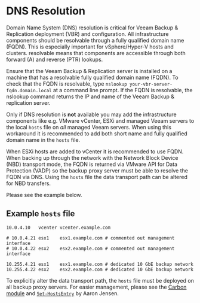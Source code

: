 # DNS Resolution

Domain Name System (DNS) resolution is critical for Veeam Backup & Replication deployment (VBR)
and configuration. All infrastructure components should be resolvable through a fully qualified domain name (FQDN). This is especially important for vSphere/Hyper-V hosts and clusters. resolvable means that components are accessible through both forward (A) and reverse (PTR) lookups.

Ensure that the Veeam Backup & Replication server is installed on a machine that has a resolvable fully qualified domain name (FQDN). To check that the FQDN is resolvable, type `nslookup your-vbr-server-fqdn.domain.local` at a command line prompt. If the FQDN is resolvable, the nslookup command returns the IP and name of the Veeam Backup & replication server.

Only if DNS resolution is __not__ available you may add the infrastructure components like e.g. VMware vCenter, ESXi and managed Veeam servers to the local `hosts` file on _all_ managed Veeam servers. When using this workaround it is recommended to add both short name and fully qualified domain name in the `hosts` file.

When ESXi hosts are added to vCenter it is recommended to use FQDN. When backing up through the network with the Network Block Device (NBD) transport mode, the FQDN is returned via VMware API for Data Protection (VADP) so the backup proxy server must be able to resolve the FQDN via DNS. Using the `hosts` file the data transport path can be altered for NBD transfers.

Please see the example below.

## Example `hosts` file

	10.0.4.10	vcenter	vcenter.example.com

	# 10.0.4.21	esx1	esx1.example.com # commented out management interface
	# 10.0.4.22	esx2	esx2.example.com # commented out management interface

	10.255.4.21	esx1	esx1.example.com # dedicated 10 GbE backup network
	10.255.4.22	esx2	esx2.example.com # dedicated 10 GbE backup network

To explicitly alter the data transport path, the `hosts` file must be deployed on all backup proxy servers. For easier management, please see the [Carbon module](http://get-carbon.org) and [`Set-HostsEntry`](http://get-carbon.org/Set-HostsEntry.html) by Aaron Jensen.
